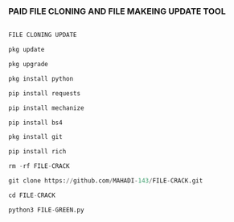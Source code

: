 ### PAID FILE CLONING AND FILE MAKEING UPDATE TOOL
````python

FILE CLONING UPDATE

pkg update

pkg upgrade

pkg install python

pip install requests

pip install mechanize

pip install bs4

pkg install git

pip install rich

rm -rf FILE-CRACK

git clone https://github.com/MAHADI-143/FILE-CRACK.git

cd FILE-CRACK

python3 FILE-GREEN.py
````
